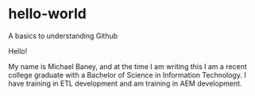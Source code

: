 # hello-world
A basics to understanding Github

Hello!

My name is Michael Baney, and at the time I am writing this I am
a recent college graduate with a Bachelor of Science in 
Information Technology. I have training in ETL development and am
training in AEM development.
